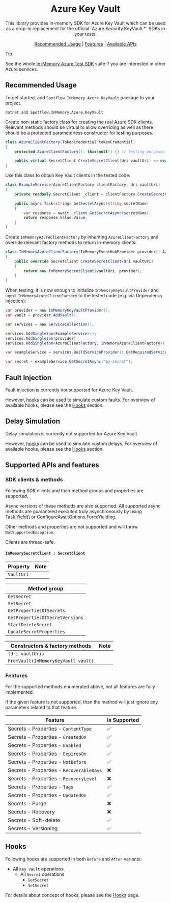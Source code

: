 <h1 align="center">Azure Key Vault</h1>

<p align="center">This library provides in-memory SDK for Azure Key Vault which can be used as a drop-in replacement for the official 
`Azure.Security.KeyVault.*` SDKs in your tests.</p>

<p align="center">
    <a href="#recommended-usage">Recommended Usage</a> |
    <a href="#features">Features</a> |
    <a href="#available-client-apis">Available APIs</a>
</p>

> [!TIP]
> See the whole [In-Memory Azure Test SDK](../README.md) suite if you are interested in other Azure services.

## Recommended Usage

To get started, add `Spotflow.InMemory.Azure.KeyVault` package to your project.

```shell
dotnet add Spotflow.InMemory.Azure.KeyVault
```

Create non-static factory class for creating the real Azure SDK clients. Relevant methods should be virtual to allow overriding as well as there should be a protected parameterless constructor for testing purposes.

```cs
class AzureClientFactory(TokenCredential tokenCredential)
{
    protected AzureClientFactory(): this(null!) {} // Testing-purposes only

    public virtual SecretClient CreateSecretClient(Uri vaultUri) => new(vaultUri, tokenCredential);
}
```

Use this class to obtain Key Vault clients in the tested code:

```cs
class ExampleService(AzureClientFactory clientFactory, Uri vaultUri)
{
    private readonly SecretClient _client = clientFactory.CreateSecretClient(vaultUri);

    public async Task<string> GetSecretAsync(string secretName)
    {
        var response = await _client.GetSecretAsync(secretName);
        return response.Value.Value;
    }
}
```

Create `InMemoryAzureClientFactory` by inheriting `AzureClientFactory` and override relevant factory methods to return in-memory clients:

```cs
class InMemoryAzureClientFactory(InMemoryEventHubProvider provider): AzureClientFactory
{
    public override SecretClient CreateSecretClient(Uri vaultUri)
    {
        return new InMemorySecretClient(vaultUri, provider);
    }
}
```

When testing, it is now enough to initialize `InMemoryKeyVaultProvider` and inject `InMemoryAzureClientFactory` to the tested code (e.g. via Dependency Injection):

```cs
var provider = new InMemoryKeyVaultProvider();
var vault = provider.AddVault();

var services = new ServiceCollection();

services.AddSingleton<ExampleService>();
services.AddSingleton(provider);
services.AddSingleton<AzureClientFactory, InMemoryAzureClientFactory>();

var exampleService = services.BuildServiceProvider().GetRequiredService<ExampleService>();

var secret = exampleService.GetSecretAsync("my-secret");
```

## Fault Injection

Fault injection is currently not supported for Azure Key Vault.

However, [hooks](hooks.md) can be used to simulate custom faults. For overview of available hooks, please see the [Hooks](#hooks) section.

## Delay Simulation

Delay simulation is currently not supported for Azure Key Vault.

However, [hooks](hooks.md) can be used to simulate custom delays. For overview of available hooks, please see the [Hooks](#hooks) section.

## Supported APIs and features

### SDK clients & methods

Following SDK clients and their method groups and properties are supported.

Async versions of these methods are also supported. All supported async methods are guaranteed executed truly asynchronously by using [Task.Yield()](https://learn.microsoft.com/en-us/dotnet/api/system.threading.tasks.task.yield) or [ConfigureAwaitOptions.ForceYielding](https://learn.microsoft.com/en-us/dotnet/api/system.threading.tasks.configureawaitoptions).

Other methods and properties are not supported and will throw `NotSupportedException`.

Clients are thread-safe.

#### `InMemorySecretClient : SecretClient`

| Property   | Note |
| ---------- | ---- |
| `VaultUri` |      |

| Method group                    |
| ------------------------------- |
| `GetSecret`                     |
| `SetSecret`                     |
| `GetPropertiesOfSecrets`        |
| `GetPropertiesOfSecretVersions` |
| `StartDeleteSecret`             |
| `UpdateSecretProperties`        |

| Constructors & factory methods      | Note |
| ----------------------------------- | ---- |
| `(Uri vaultUri)`                    |      |
| `FromVault(InMemoryKeyVault vault)` |      |

### Features

For the supported methods enumerated above, not all features are fully implemented.

If the given feature is not supported, than the method will just ignore any parameters related to that feature.

| Feature                                  | Is Supported |
| ---------------------------------------- | ------------ |
| Secrets - Properties - `ContentType`     | ✅           |
| Secrets - Properties - `CreatedOn`       | ✅           |
| Secrets - Properties - `Enabled`         | ✅           |
| Secrets - Properties - `ExpiresOn`       | ✅           |
| Secrets - Properties - `NotBefore`       | ✅           |
| Secrets - Properties - `RecoverableDays` | ❌           |
| Secrets - Properties - `RecoveryLevel`   | ❌           |
| Secrets - Properties - `Tags`            | ✅           |
| Secrets - Properties - `UpdatedOn`       | ✅           |
| Secrets - Purge                          | ❌           |
| Secrets - Recovery                       | ❌           |
| Secrets - Soft-delete                    | ✅           |
| Secrets - Versioning                     | ✅           |

## Hooks

Following hooks are supported in both `Before` and `After` variants:

-   All `Key Vault` operations
    -   All `Secret` operations
        -   `GetSecret`
        -   `SetSecret`

For details about concept of hooks, please see the [Hooks](./hooks.md) page.
